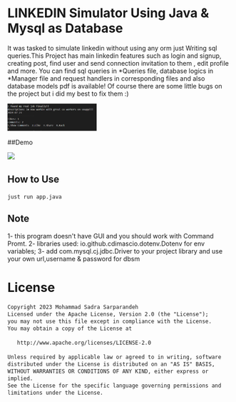 # LINKEDIN Simulator Using Java & Mysql as Database

It was tasked to simulate linkedin without using any orm just Writing sql queries.This Project has main linkedin features such as
login and signup, creating post, find user and send connection invitation to them , edit profile and more. 
You can find sql queries in *Queries file, database logics in *Manager file and request handlers in corresponding files and also database models pdf is available!
Of course there are some little bugs on the project but i did my best to fix them :)


<img src = "./demo/8.PNG" width = "200">

##Demo

![](https://github.com/SrSadra/Database-Uni-Project-Mysql/blob/master/demo/demo.gif)

## How to Use

```
just run app.java
```


## Note
1- this program doesn't have GUI and you should work with Command Promt.
2- libraries used: io.github.cdimascio.dotenv.Dotenv for env variables;
3- add com.mysql.cj.jdbc.Driver to your project library and use your own url,username & password for dbsm

License
=======

    Copyright 2023 Mohammad Sadra Sarparandeh
    Licensed under the Apache License, Version 2.0 (the "License");
    you may not use this file except in compliance with the License.
    You may obtain a copy of the License at

       http://www.apache.org/licenses/LICENSE-2.0

    Unless required by applicable law or agreed to in writing, software
    distributed under the License is distributed on an "AS IS" BASIS,
    WITHOUT WARRANTIES OR CONDITIONS OF ANY KIND, either express or implied.
    See the License for the specific language governing permissions and
    limitations under the License.
